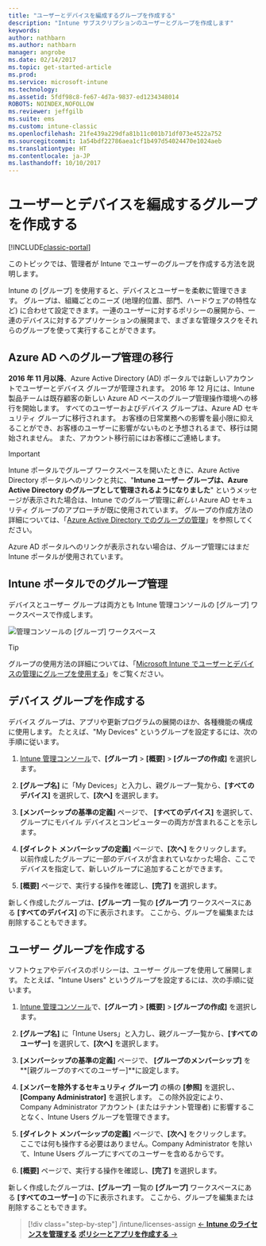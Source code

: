 ```yaml
---
title: "ユーザーとデバイスを編成するグループを作成する"
description: "Intune サブスクリプションのユーザーとグループを作成します"
keywords: 
author: nathbarn
ms.author: nathbarn
manager: angrobe
ms.date: 02/14/2017
ms.topic: get-started-article
ms.prod: 
ms.service: microsoft-intune
ms.technology: 
ms.assetid: 5fdf98c8-fe67-4d7a-9837-ed1234348014
ROBOTS: NOINDEX,NOFOLLOW
ms.reviewer: jeffgilb
ms.suite: ems
ms.custom: intune-classic
ms.openlocfilehash: 21fe439a229dfa81b11c001b71df073e4522a752
ms.sourcegitcommit: 1a54bdf22786aea1cf1b497d54024470e1024aeb
ms.translationtype: HT
ms.contentlocale: ja-JP
ms.lasthandoff: 10/10/2017
---
```

# <a name="create-groups-to-organize-users-and-devices"></a>ユーザーとデバイスを編成するグループを作成する

[!INCLUDE[classic-portal](../includes/classic-portal.md)]

このトピックでは、管理者が Intune でユーザーのグループを作成する方法を説明します。

Intune の [グループ] を使用すると、デバイスとユーザーを柔軟に管理できます。 グループは、組織ごとのニーズ (地理的位置、部門、ハードウェアの特性など) に合わせて設定できます。一連のユーザーに対するポリシーの展開から、一連のデバイスに対するアプリケーションの展開まで、まざまな管理タスクをそれらのグループを使って実行することができます。

## <a name="group-management-moving-to-azure-ad"></a>Azure AD へのグループ管理の移行

**2016 年 11 月以降**、Azure Active Directory (AD) ポータルでは新しいアカウントでユーザーとデバイス グループが管理されます。 2016 年 12 月には、Intune 製品チームは既存顧客の新しい Azure AD ベースのグループ管理操作環境への移行を開始します。 すべてのユーザーおよびデバイス グループは、Azure AD セキュリティ グループに移行されます。 お客様の日常業務への影響を最小限に抑えることができ、お客様のユーザーに影響がないものと予想されるまで、移行は開始されません。 また、アカウント移行前にはお客様にご連絡します。


>[!IMPORTANT]
>
>Intune ポータルでグループ ワークスペースを開いたときに、Azure Active Directory ポータルへのリンクと共に、"**Intune ユーザー グループは、Azure Active Directory のグループとして管理されるようになりました**" というメッセージが表示された場合は、Intune でのグループ管理に*新しい* Azure AD セキュリティ グループのアプローチが既に使用されています。 グループの作成方法の詳細については、「[Azure Active Directory でのグループの管理](https://docs.microsoft.com/azure/active-directory/active-directory-groups-create-azure-portal)」を参照してください。
>
>Azure AD ポータルへのリンクが表示されない場合は、グループ管理にはまだ Intune ポータルが使用されています。

## <a name="group-management-in-the-intune-portal"></a>Intune ポータルでのグループ管理

デバイスとユーザー グループは両方とも Intune 管理コンソールの [グループ] ワークスペースで作成します。

![管理コンソールの [グループ] ワークスペース](./media/groups.png)


> [!TIP]
> グループの使用方法の詳細については、「[Microsoft Intune でユーザーとデバイスの管理にグループを使用する](/intune-classic/deploy-use/use-groups-to-manage-users-and-devices-with-microsoft-intune)」をご覧ください。


## <a name="create-a-device-group"></a>デバイス グループを作成する
デバイス グループは、アプリや更新プログラムの展開のほか、各種機能の構成に使用します。 たとえば、"My Devices" というグループを設定するには、次の手順に従います。

1.  [Intune 管理コンソール](https://manage.microsoft.com/)で、**[グループ]** > **[概要]** > **[グループの作成]** を選択します。

2.  **[グループ名]** に「My Devices」と入力し、親グループ一覧から、**[すべてのデバイス]** を選択して、**[次へ]** を選択します。

3.  **[メンバーシップの基準の定義]** ページで、 **[すべてのデバイス]** を選択して、グループにモバイル デバイスとコンピューターの両方が含まれることを示します。

4.  **[ダイレクト メンバーシップの定義]** ページで、**[次へ]** をクリックします。 以前作成したグループに一部のデバイスが含まれていなかった場合、ここでデバイスを指定して、新しいグループに追加することができます。

5.  **[概要]** ページで、実行する操作を確認し、**[完了]** を選択します。

新しく作成したグループは、**[グループ]** 一覧の **[グループ]** ワークスペースにある **[すべてのデバイス]** の下に表示されます。 ここから、グループを編集または削除することもできます。

## <a name="create-a-user-group"></a>ユーザー グループを作成する
ソフトウェアやデバイスのポリシーは、ユーザー グループを使用して展開します。 たとえば、"Intune Users" というグループを設定するには、次の手順に従います。

1.  [Intune 管理コンソール](https://manage.microsoft.com/)で、**[グループ]** > **[概要]** > **[グループの作成]** を選択します。

2.  **[グループ名]** に「Intune Users」と入力し、親グループ一覧から、**[すべてのユーザー]** を選択して、**[次へ]** を選択します。

3.  **[メンバーシップの基準の定義]** ページで、 **[グループのメンバーシップ]** を **[親グループのすべてのユーザー]**に設定します。

4.  **[メンバーを除外するセキュリティ グループ]** の横の **[参照]** を選択し、**[Company Administrator]** を選択します。 この除外設定により、Company Administrator アカウント (またはテナント管理者) に影響することなく、Intune Users グループを管理できます。

5.  **[ダイレクト メンバーシップの定義]** ページで、**[次へ]** をクリックします。 ここでは何も操作する必要はありません。Company Administrator を除いて、Intune Users グループにすべてのユーザーを含めるからです。

6.  **[概要]** ページで、実行する操作を確認し、**[完了]** を選択します。

新しく作成したグループは、**[グループ]** 一覧の **[グループ]** ワークスペースにある **[すべてのユーザー]** の下に表示されます。 ここから、グループを編集または削除することもできます。

>[!div class="step-by-step"]
/intune/licenses-assign [&larr; **Intune のライセンスを管理する**](/intune/licenses-assign) [**ポリシーとアプリを作成する** &rarr;](.\start-with-a-paid-subscription-to-microsoft-intune-step-6.md)  
